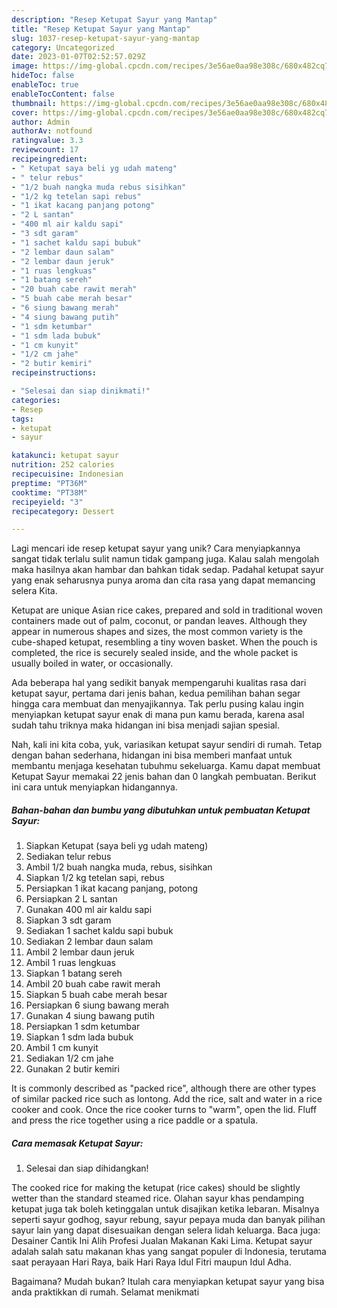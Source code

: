 ```yaml
---
description: "Resep Ketupat Sayur yang Mantap"
title: "Resep Ketupat Sayur yang Mantap"
slug: 1037-resep-ketupat-sayur-yang-mantap
category: Uncategorized
date: 2023-01-07T02:52:57.029Z
image: https://img-global.cpcdn.com/recipes/3e56ae0aa98e308c/680x482cq70/ketupat-sayur-foto-resep-utama.jpg
hideToc: false
enableToc: true
enableTocContent: false
thumbnail: https://img-global.cpcdn.com/recipes/3e56ae0aa98e308c/680x482cq70/ketupat-sayur-foto-resep-utama.jpg
cover: https://img-global.cpcdn.com/recipes/3e56ae0aa98e308c/680x482cq70/ketupat-sayur-foto-resep-utama.jpg
author: Admin
authorAv: notfound
ratingvalue: 3.3
reviewcount: 17
recipeingredient:
- " Ketupat saya beli yg udah mateng"
- " telur rebus"
- "1/2 buah nangka muda rebus sisihkan"
- "1/2 kg tetelan sapi rebus"
- "1 ikat kacang panjang potong"
- "2 L santan"
- "400 ml air kaldu sapi"
- "3 sdt garam"
- "1 sachet kaldu sapi bubuk"
- "2 lembar daun salam"
- "2 lembar daun jeruk"
- "1 ruas lengkuas"
- "1 batang sereh"
- "20 buah cabe rawit merah"
- "5 buah cabe merah besar"
- "6 siung bawang merah"
- "4 siung bawang putih"
- "1 sdm ketumbar"
- "1 sdm lada bubuk"
- "1 cm kunyit"
- "1/2 cm jahe"
- "2 butir kemiri"
recipeinstructions:

- "Selesai dan siap dinikmati!"
categories:
- Resep
tags:
- ketupat
- sayur

katakunci: ketupat sayur 
nutrition: 252 calories
recipecuisine: Indonesian
preptime: "PT36M"
cooktime: "PT38M"
recipeyield: "3"
recipecategory: Dessert

---
```





Lagi mencari ide resep ketupat sayur yang unik? Cara menyiapkannya sangat tidak terlalu sulit namun tidak gampang juga. Kalau salah mengolah maka hasilnya akan hambar dan bahkan tidak sedap. Padahal ketupat sayur yang enak seharusnya punya aroma dan cita rasa yang dapat memancing selera Kita.





Ketupat are unique Asian rice cakes, prepared and sold in traditional woven containers made out of palm, coconut, or pandan leaves. Although they appear in numerous shapes and sizes, the most common variety is the cube-shaped ketupat, resembling a tiny woven basket. When the pouch is completed, the rice is securely sealed inside, and the whole packet is usually boiled in water, or occasionally.

Ada beberapa hal yang sedikit banyak mempengaruhi kualitas rasa dari ketupat sayur, pertama dari jenis bahan, kedua pemilihan bahan segar hingga cara membuat dan menyajikannya. Tak perlu pusing kalau ingin menyiapkan ketupat sayur enak di mana pun kamu berada, karena asal sudah tahu triknya maka hidangan ini bisa menjadi sajian spesial.






Nah, kali ini kita coba, yuk, variasikan ketupat sayur sendiri di rumah. Tetap dengan bahan sederhana, hidangan ini bisa memberi manfaat untuk membantu menjaga kesehatan tubuhmu sekeluarga. Kamu dapat membuat Ketupat Sayur memakai 22 jenis bahan dan 0 langkah pembuatan. Berikut ini cara untuk menyiapkan hidangannya.

<!--inarticleads1-->

##### Bahan-bahan dan bumbu yang dibutuhkan untuk pembuatan Ketupat Sayur:

1. Siapkan  Ketupat (saya beli yg udah mateng)
1. Sediakan  telur rebus
1. Ambil 1/2 buah nangka muda, rebus, sisihkan
1. Siapkan 1/2 kg tetelan sapi, rebus
1. Persiapkan 1 ikat kacang panjang, potong
1. Persiapkan 2 L santan
1. Gunakan 400 ml air kaldu sapi
1. Siapkan 3 sdt garam
1. Sediakan 1 sachet kaldu sapi bubuk
1. Sediakan 2 lembar daun salam
1. Ambil 2 lembar daun jeruk
1. Ambil 1 ruas lengkuas
1. Siapkan 1 batang sereh
1. Ambil 20 buah cabe rawit merah
1. Siapkan 5 buah cabe merah besar
1. Persiapkan 6 siung bawang merah
1. Gunakan 4 siung bawang putih
1. Persiapkan 1 sdm ketumbar
1. Siapkan 1 sdm lada bubuk
1. Ambil 1 cm kunyit
1. Sediakan 1/2 cm jahe
1. Gunakan 2 butir kemiri


It is commonly described as &#34;packed rice&#34;, although there are other types of similar packed rice such as lontong. Add the rice, salt and water in a rice cooker and cook. Once the rice cooker turns to &#34;warm&#34;, open the lid. Fluff and press the rice together using a rice paddle or a spatula. 

<!--inarticleads2-->

##### Cara memasak Ketupat Sayur:


1. Selesai dan siap dihidangkan!

The cooked rice for making the ketupat (rice cakes) should be slightly wetter than the standard steamed rice. Olahan sayur khas pendamping ketupat juga tak boleh ketinggalan untuk disajikan ketika lebaran. Misalnya seperti sayur godhog, sayur rebung, sayur pepaya muda dan banyak pilihan sayur lain yang dapat disesuaikan dengan selera lidah keluarga. Baca juga: Desainer Cantik Ini Alih Profesi Jualan Makanan Kaki Lima. Ketupat sayur adalah salah satu makanan khas yang sangat populer di Indonesia, terutama saat perayaan Hari Raya, baik Hari Raya Idul Fitri maupun Idul Adha. 

Bagaimana? Mudah bukan? Itulah cara menyiapkan ketupat sayur yang bisa anda praktikkan di rumah. Selamat menikmati
